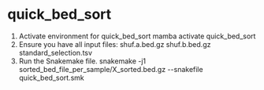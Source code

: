 # quick_bed_sort

1. Activate environment for quick_bed_sort
mamba activate quick_bed_sort
2. Ensure you have all input files:
shuf.a.bed.gz shuf.b.bed.gz standard_selection.tsv
3. Run the Snakemake file.
snakemake -j1 sorted_bed_file_per_sample/X_sorted.bed.gz --snakefile quick_bed_sort.smk
